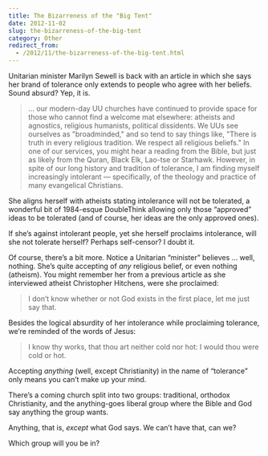 ```yaml
---
title: The Bizarreness of the "Big Tent"
date: 2012-11-02
slug: the-bizarreness-of-the-big-tent
category: Other
redirect_from:
  - /2012/11/the-bizarreness-of-the-big-tent.html
---
```





Unitarian minister Marilyn Sewell is back with an article in which she
says her brand of tolerance only extends to people who agree with her
beliefs. Sound absurd? Yep, it is.

<blockquote cite="http://www.huffingtonpost.com/marilyn-sewell/saying-goodbye-to-tolerance_b_1976607.html" title="Huffington Post">
<p>… our modern-day UU churches have continued to provide space for those who cannot find a welcome mat elsewhere: atheists and agnostics, religious humanists, political dissidents. We UUs see ourselves as "broadminded," and so tend to say things like, "There is truth in every religious tradition. We respect all religious beliefs." In one of our services, you might hear a reading from the Bible, but just as likely from the Quran, Black Elk, Lao-tse or Starhawk. However, in spite of our long history and tradition of tolerance, I am finding myself increasingly intolerant — specifically, of the theology and practice of many evangelical Christians.</p>
</blockquote>

She aligns herself with atheists stating intolerance will not be tolerated,
a wonderful bit of 1984-esque DoubleThink allowing only those “approved”
ideas to be tolerated (and of course, her ideas are the only approved ones).

If she’s against intolerant people, yet she herself proclaims
intolerance, will she not tolerate herself? Perhaps self-censor? I doubt it.

Of course, there’s a bit more. Notice a Unitarian “minister” believes …
well, nothing. She’s quite accepting of *any* religious belief, or even
nothing (atheism). You might remember her from a previous article
as she interviewed atheist Christopher Hitchens, were she proclaimed:

> I don’t know whether or not God exists in the first place, let me just
> say that.

Besides the logical absurdity of her intolerance while proclaiming
tolerance, we’re reminded of the words of Jesus:

> I know thy works, that thou art neither cold nor hot: I would thou
> were cold or hot.

Accepting *anything* (well, except Christianity) in the name of
“tolerance” only means you can’t make up your mind.

There’s a coming church split
into two groups: traditional, orthodox Christianity, and the
anything-goes liberal group
where the Bible and God say anything the group wants.

Anything, that is, *except* what God says. We can’t have that, can we?

Which group will you be in?

